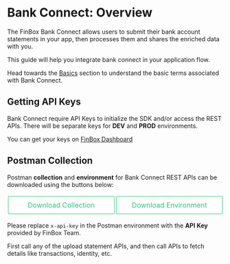 <style>
.button_holder{
    display: flex;
    flex-direction: row;
    justify-content: space-evenly;
    align-items: center;
}
.download_button{
    background-color: white;
    color: rgb(36, 202, 122);
    width: 300px;
    text-align: center;
    display: flex;
    -webkit-box-pack: center;
    justify-content: center;
    font-size: 16px;
    cursor: pointer;
    border-width: 0.07em;
    border-style: solid;
    border-color: rgb(36, 202, 122);
    border-image: initial;
    padding: 10px 0px;
    text-decoration: none;
    border-radius: 2px;
    margin: 4px 2px;
    text-decoration:none;
}
.download_button:hover{
    background-color: rgb(36, 202, 122);
    color: white;
    text-decoration: none !important;
}
</style>

# Bank Connect: Overview
The FinBox Bank Connect allows users to submit their bank account statements in your app, then processes them and shares the enriched data with you.

This guide will help you integrate bank connect in your application flow.

Head towards the [Basics](/bank-connect/basics.html) section to understand the basic terms associated with Bank Connect.

## Getting API Keys
Bank Connect require API Keys to initialize the SDK and/or access the REST APIs. There will be separate keys for **DEV** and **PROD** environments.

You can get your keys on [FinBox Dashboard](https://dashboard.finbox.in)

## Postman Collection
Postman **collection** and **environment** for Bank Connect REST APIs can be downloaded using the buttons below:

<div class="button_holder">
<a class="download_button" download href="/finbox_bankconnect.postman_collection.json">Download Collection</a>
<a class="download_button" download href="/finbox_bankconnect.postman_environment.json">Download Environment</a>
</div>

Please replace `x-api-key` in the Postman environment with the **API Key** provided by FinBox Team.

First call any of the upload statement APIs, and then call APIs to fetch details like transactions, identity, etc.